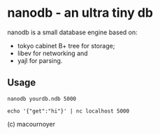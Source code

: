 # nanodb - an ultra tiny db

nanodb is a small database engine based on:

* tokyo cabinet B+ tree for storage;
* libev for networking and
* yajl for parsing.

## Usage

    nanodb yourdb.ndb 5000
    
    echo '{"get":"hi"}' | nc localhost 5000

(c) macournoyer